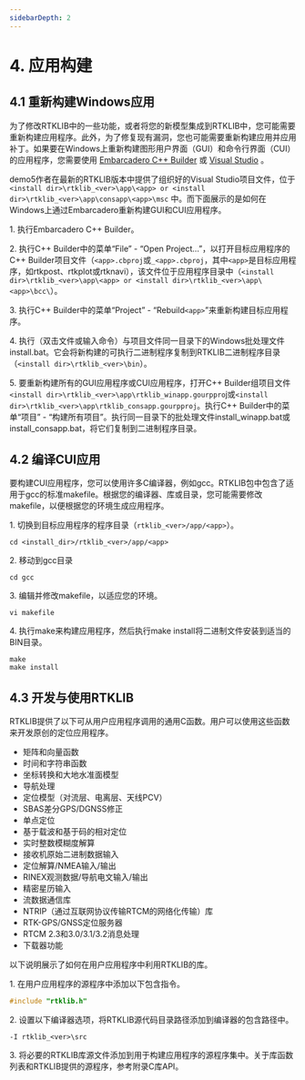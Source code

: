 ```yaml
---
sidebarDepth: 2
---
```


# 4. 应用构建

## 4.1 重新构建Windows应用

为了修改RTKLIB中的一些功能，或者将您的新模型集成到RTKLIB中，您可能需要重新构建应用程序。此外，为了修复现有漏洞，您也可能需要重新构建应用并应用补丁。如果要在Windows上重新构建图形用户界面（GUI）和命令行界面（CUI）的应用程序，您需要使用 [Embarcadero C++ Builder](http://www.embarcadero.com) 或 [Visual Studio](https://visualstudio.microsoft.com) 。

demo5作者在最新的RTKLIB版本中提供了组织好的Visual Studio项目文件，位于 `<install dir>\rtklib_<ver>\app\<app> or <install dir>\rtklib_<ver>\app\consapp\<app>\msc` 中。而下面展示的是如何在Windows上通过Embarcadero重新构建GUI和CUI应用程序。

1.&nbsp;执行Embarcadero C++ Builder。

2.&nbsp;执行C++ Builder中的菜单“File” - “Open Project...”，以打开目标应用程序的C++ Builder项目文件（`<app>.cbproj`或`_<app>.cbproj`，其中`<app>`是目标应用程序，如rtkpost、rtkplot或rtknavi），该文件位于应用程序目录中（`<install dir>\rtklib_<ver>\app\<app> or <install dir>\rtklib_<ver>\app\<app>\bcc\`）。

3.&nbsp;执行C++ Builder中的菜单“Project” - “Rebuild`<app>`”来重新构建目标应用程序。

4.&nbsp;执行（双击文件或输入命令）与项目文件同一目录下的Windows批处理文件install.bat。它会将新构建的可执行二进制程序复制到RTKLIB二进制程序目录（`<install dir>\rtklib_<ver>\bin`）。

5.&nbsp;要重新构建所有的GUI应用程序或CUI应用程序，打开C++ Builder组项目文件`<install dir>\rtklib_<ver>\app\rtklib_winapp.gourppro`j或`<install dir>\rtklib_<ver>\app\rtklib_consapp.gourpproj`。执行C++ Builder中的菜单“项目” - “构建所有项目”。执行同一目录下的批处理文件install_winapp.bat或install_consapp.bat，将它们复制到二进制程序目录。

## 4.2 编译CUI应用

要构建CUI应用程序，您可以使用许多C编译器，例如gcc。RTKLIB包中包含了适用于gcc的标准makefile。根据您的编译器、库或目录，您可能需要修改makefile，以便根据您的环境生成应用程序。

1.&nbsp;切换到目标应用程序的程序目录（`rtklib_<ver>/app/<app>`）。
```shell
cd <install_dir>/rtklib_<ver>/app/<app>
```

2.&nbsp;移动到gcc目录
```shell
cd gcc
```

3.&nbsp;编辑并修改makefile，以适应您的环境。
```shell
vi makefile
```

4.&nbsp;执行make来构建应用程序，然后执行make install将二进制文件安装到适当的BIN目录。
```shell
make
make install
```

## 4.3 开发与使用RTKLIB

RTKLIB提供了以下可从用户应用程序调用的通用C函数。用户可以使用这些函数来开发原创的定位应用程序。

- 矩阵和向量函数
- 时间和字符串函数
- 坐标转换和大地水准面模型
- 导航处理
- 定位模型（对流层、电离层、天线PCV）
- SBAS差分GPS/DGNSS修正
- 单点定位
- 基于载波和基于码的相对定位
- 实时整数模糊度解算
- 接收机原始二进制数据输入
- 定位解算/NMEA输入/输出
- RINEX观测数据/导航电文输入/输出
- 精密星历输入
- 流数据通信库
- NTRIP（通过互联网协议传输RTCM的网络化传输）库
- RTK-GPS/GNSS定位服务器
- RTCM 2.3和3.0/3.1/3.2消息处理
- 下载器功能

以下说明展示了如何在用户应用程序中利用RTKLIB的库。

1.&nbsp;在用户应用程序的源程序中添加以下包含指令。
```c
#include "rtklib.h"
```

2.&nbsp;设置以下编译器选项，将RTKLIB源代码目录路径添加到编译器的包含路径中。
```shell
-I rtklib_<ver>\src
```

3.&nbsp;将必要的RTKLIB库源文件添加到用于构建应用程序的源程序集中。关于库函数列表和RTKLIB提供的源程序，参考附录C库API。

<GiscusTalk />
